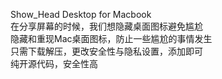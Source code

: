 Show_Head Desktop for Macbook\
在分享屏幕的时候，我们想隐藏桌面图标避免尴尬\
隐藏和重现Mac桌面图标，防止一些尴尬的事情发生\
只需下载解压，更改安全性与隐私设置，添加即可\
纯开源代码，安全性高

